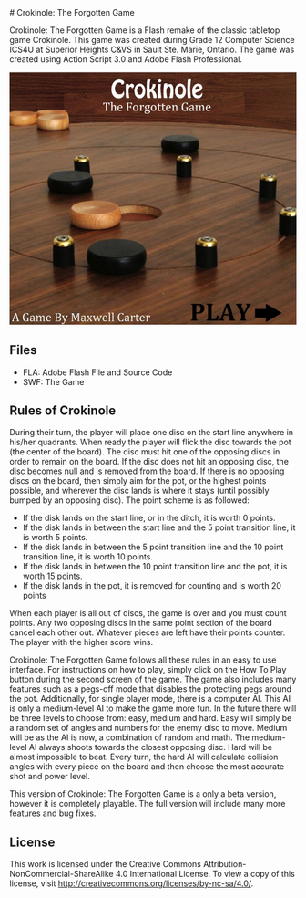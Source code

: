 <snippet>
  <content>
# Crokinole: The Forgotten Game
 
Crokinole: The Forgotten Game is a Flash remake of the classic tabletop game Crokinole. This game was created during Grade 12 Computer Science ICS4U at Superior Heights C&VS in Sault Ste. Marie, Ontario. The game was created using Action Script 3.0 and Adobe Flash Professional. 

![Crokinole](https://raw.githubusercontent.com/maxcarter/crokinole/master/crokinole.jpg)

 
## Files

* FLA: Adobe Flash File and Source Code
* SWF: The Game
 
## Rules of Crokinole
 
During their turn, the player will place one disc on the start line anywhere in his/her quadrants. When ready the player will flick the disc towards the pot (the center of the board). The disc must hit one of the opposing discs in order to remain on the board. If the disc does not hit an opposing disc, the disc becomes null and is removed from the board. If there is no opposing discs on the board, then simply aim for the pot, or the highest points possible, and wherever the disc lands is where it stays (until possibly bumped by an opposing disc). The point scheme is as followed:

* If the disk lands on the start line, or in the ditch, it is worth 0 points.
* If the disk lands in between the start line and the 5 point transition line, it is worth 5 points.
* If the disk lands in between the 5 point transition line and the 10 point transition line, it is worth 10 points.
* If the disk lands in between the 10 point transition line and the pot, it is worth 15 points.
* If the disk lands in the pot, it is removed for counting and is worth 20 points

When each player is all out of discs, the game is over and you must count points. Any two opposing discs in the same point section of the board cancel each other out. Whatever pieces are left have their points counter. The player with the higher score wins.

Crokinole: The Forgotten Game follows all these rules in an easy to use interface. For instructions on how to play, simply click on the How To Play button during the second screen of the game. The game also includes many features such as a pegs-off mode that disables the protecting pegs around the pot. Additionally, for single player mode, there is a computer AI. This AI is only a medium-level AI to make the game more fun. In the future there will be three levels to choose from: easy, medium and hard. Easy will simply be a random set of angles and numbers for the enemy disc to move. Medium will be as the AI is now, a combination of random and math. The medium-level AI always shoots towards the closest opposing disc. Hard will be almost impossible to beat. Every turn, the hard AI will calculate collision angles with every piece on the board and then choose the most accurate shot and power level.

This version of Crokinole: The Forgotten Game is a only a beta version, however it is completely playable. The full version will include many more features and bug fixes.

## License
 
This work is licensed under the Creative Commons Attribution-NonCommercial-ShareAlike 4.0 International License. To view a copy of this license, visit http://creativecommons.org/licenses/by-nc-sa/4.0/.
</content>
</snippet>